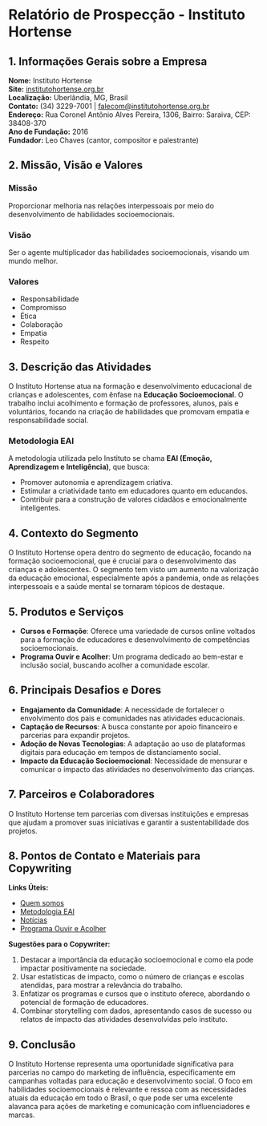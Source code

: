 # Relatório de Prospecção - Instituto Hortense

## 1. Informações Gerais sobre a Empresa

**Nome:** Instituto Hortense  
**Site:** [institutohortense.org.br](http://www.institutohortense.org.br)  
**Localização:** Uberlândia, MG, Brasil  
**Contato:** (34) 3229-7001 | falecom@institutohortense.org.br  
**Endereço:** Rua Coronel Antônio Alves Pereira, 1306, Bairro: Saraiva, CEP: 38408-370  
**Ano de Fundação:** 2016  
**Fundador:** Leo Chaves (cantor, compositor e palestrante)  

## 2. Missão, Visão e Valores

### Missão
Proporcionar melhoria nas relações interpessoais por meio do desenvolvimento de habilidades socioemocionais.

### Visão
Ser o agente multiplicador das habilidades socioemocionais, visando um mundo melhor.

### Valores
- Responsabilidade
- Compromisso
- Ética
- Colaboração
- Empatia
- Respeito

## 3. Descrição das Atividades

O Instituto Hortense atua na formação e desenvolvimento educacional de crianças e adolescentes, com ênfase na **Educação Socioemocional**. O trabalho inclui acolhimento e formação de professores, alunos, pais e voluntários, focando na criação de habilidades que promovam empatia e responsabilidade social.

### Metodologia EAI
A metodologia utilizada pelo Instituto se chama **EAI (Emoção, Aprendizagem e Inteligência)**, que busca:
- Promover autonomia e aprendizagem criativa.
- Estimular a criatividade tanto em educadores quanto em educandos.
- Contribuir para a construção de valores cidadãos e emocionalmente inteligentes.

## 4. Contexto do Segmento

O Instituto Hortense opera dentro do segmento de educação, focando na formação socioemocional, que é crucial para o desenvolvimento das crianças e adolescentes. O segmento tem visto um aumento na valorização da educação emocional, especialmente após a pandemia, onde as relações interpessoais e a saúde mental se tornaram tópicos de destaque.

## 5. Produtos e Serviços

- **Cursos e Formaçõe**: Oferece uma variedade de cursos online voltados para a formação de educadores e desenvolvimento de competências socioemocionais.
- **Programa Ouvir e Acolher**: Um programa dedicado ao bem-estar e inclusão social, buscando acolher a comunidade escolar.

## 6. Principais Desafios e Dores

- **Engajamento da Comunidade**: A necessidade de fortalecer o envolvimento dos pais e comunidades nas atividades educacionais.
- **Captação de Recursos**: A busca constante por apoio financeiro e parcerias para expandir projetos.
- **Adoção de Novas Tecnologias**: A adaptação ao uso de plataformas digitais para educação em tempos de distanciamento social.
- **Impacto da Educação Socioemocional**: Necessidade de mensurar e comunicar o impacto das atividades no desenvolvimento das crianças.

## 7. Parceiros e Colaboradores

O Instituto Hortense tem parcerias com diversas instituições e empresas que ajudam a promover suas iniciativas e garantir a sustentabilidade dos projetos.

## 8. Pontos de Contato e Materiais para Copywriting

**Links Úteis:**
- [Quem somos](https://institutohortense.org.br/quem-somos/)
- [Metodologia EAI](https://institutohortense.org.br/metodologia-eai/)
- [Notícias](https://institutohortense.org.br/noticias-publicas/)
- [Programa Ouvir e Acolher](https://institutohortense.org.br/programa-ouvir-e-acolher/)

**Sugestões para o Copywriter:**
1. Destacar a importância da educação socioemocional e como ela pode impactar positivamente na sociedade.
2. Usar estatísticas de impacto, como o número de crianças e escolas atendidas, para mostrar a relevância do trabalho.
3. Enfatizar os programas e cursos que o instituto oferece, abordando o potencial de formação de educadores.
4. Combinar storytelling com dados, apresentando casos de sucesso ou relatos de impacto das atividades desenvolvidas pelo instituto.

## 9. Conclusão

O Instituto Hortense representa uma oportunidade significativa para parcerias no campo do marketing de influência, especificamente em campanhas voltadas para educação e desenvolvimento social. O foco em habilidades socioemocionais é relevante e ressoa com as necessidades atuais da educação em todo o Brasil, o que pode ser uma excelente alavanca para ações de marketing e comunicação com influenciadores e marcas.